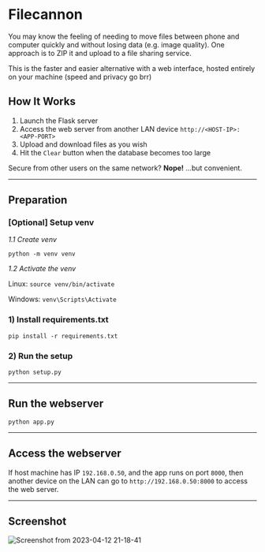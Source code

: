 # Filecannon

You may know the feeling of needing to move files between phone and computer quickly and without losing data (e.g. image quality). One approach is to ZIP it and upload to a file sharing service.

This is the faster and easier alternative with a web interface, hosted entirely on your machine (speed and privacy go brr)


## How It Works
1. Launch the Flask server
2. Access the web server from another LAN device `http://<HOST-IP>:<APP-PORT>`
3. Upload and download files as you wish
4. Hit the `Clear` button when the database becomes too large

Secure from other users on the same network? **Nope!** ...but convenient.

---

## Preparation
### [Optional] Setup venv
*1.1 Create venv*

`python -m venv venv`

*1.2 Activate the venv*

Linux: `source venv/bin/activate`

Windows: `venv\Scripts\Activate`

### 1) Install requirements.txt
`pip install -r requirements.txt`

### 2) Run the setup
`python setup.py`

---

## Run the webserver
`python app.py`

---

## Access the webserver
If host machine has IP `192.168.0.50`, and the app runs on port `8000`, then another device on the LAN can go to `http://192.168.0.50:8000` to access the web server.

---

## Screenshot

![Screenshot from 2023-04-12 21-18-41](https://user-images.githubusercontent.com/120788835/231567957-e628c805-1d4e-44a9-83f4-e269ca2faecd.png)
